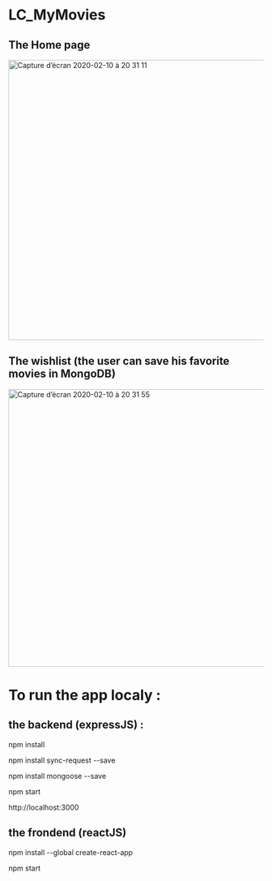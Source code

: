 # LC_MyMovies

## The Home page 
<img width="553" alt="Capture d’écran 2020-02-10 à 20 31 11" src="https://user-images.githubusercontent.com/39524369/74220645-6626df00-4cb0-11ea-9e7a-a33b6c02cd0f.png">

## The wishlist (the user can save his favorite movies in MongoDB)
<img width="548" alt="Capture d’écran 2020-02-10 à 20 31 55" src="https://user-images.githubusercontent.com/39524369/74220651-6921cf80-4cb0-11ea-8fc3-e96e4cd0a104.png">

# To run the app localy :

## the backend  (expressJS) :

  npm install

  npm install sync-request --save

  npm install mongoose --save
  
  npm start

  http://localhost:3000
  
## the frondend (reactJS)

  npm install --global create-react-app
  
  npm start
 

